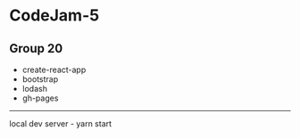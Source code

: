 # CodeJam-5

## Group 20

- create-react-app
- bootstrap
- lodash
- gh-pages

------------
local dev server - yarn start
